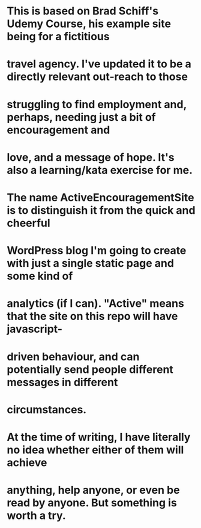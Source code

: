 # This is based on Brad Schiff's Udemy Course, his example site being for a fictitious
# travel agency. I've updated it to be a directly relevant out-reach to those
# struggling to find employment and, perhaps, needing just a bit of encouragement and 
# love, and a message of hope. It's also a learning/kata exercise for me.
#
# The name ActiveEncouragementSite is to distinguish it from the quick and cheerful
# WordPress blog I'm going to create with just a single static page and some kind of
# analytics (if I can). "Active" means that the site on this repo will have javascript-
# driven behaviour, and can potentially send people different messages in different
# circumstances.
#
# At the time of writing, I have literally no idea whether either of them will achieve
# anything, help anyone, or even be read by anyone. But something is worth a try.